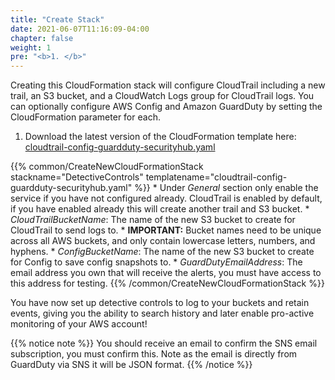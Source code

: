 ```yaml
---
title: "Create Stack"
date: 2021-06-07T11:16:09-04:00
chapter: false
weight: 1
pre: "<b>1. </b>"
---
```


Creating this CloudFormation stack will configure CloudTrail including a new trail, an S3 bucket, and a CloudWatch Logs group for CloudTrail logs. You can optionally configure AWS Config and Amazon GuardDuty by setting the CloudFormation parameter for each.
1. Download the latest version of the CloudFormation template here: [cloudtrail-config-guardduty-securityhub.yaml](/Security/200_Automated_Deployment_of_Detective_Controls/Code/cloudtrail-config-guardduty-securityhub.yaml)

{{% common/CreateNewCloudFormationStack stackname="DetectiveControls" templatename="cloudtrail-config-guardduty-securityhub.yaml" %}}
    * Under *General* section only enable the service if you have not configured already. CloudTrail is enabled by default, if you have enabled already this will create another trail and S3 bucket.
    * *CloudTrailBucketName*: The name of the new S3 bucket to create for CloudTrail to send logs to. 
    * **IMPORTANT:** Bucket names need to be unique across all AWS buckets, and only contain lowercase letters, numbers, and hyphens.
    * *ConfigBucketName*: The name of the new S3 bucket to create for Config to save config snapshots to. 
    * *GuardDutyEmailAddress*: The email address you own that will receive the alerts, you must have access to this address for testing.
{{% /common/CreateNewCloudFormationStack %}}

You have now set up detective controls to log to your buckets and retain events, giving you the ability to search history and later enable pro-active monitoring of your AWS account!

{{% notice note %}}
You should receive an email to confirm the SNS email subscription, you must confirm this. Note as the email is directly from GuardDuty via SNS it will be JSON format.
{{% /notice %}}
